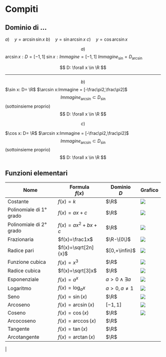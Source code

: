 # Compiti
## Dominio di ...

$a) \quad y=\arcsin \sin x$
$b) \quad y=\sin \arcsin x$
$c) \quad y=\cos \arcsin x$

$$
a)
$$
$\arcsin x:D=[-1,1]$
$\sin x:Immagine = [-1,1]$
$Immagine_{\sin}=D_{\arcsin}$

$$
D: \forall x \in \R
$$

---

$$
b)
$$
$\sin x: D= \R$
$\arcsin x:Immagine = [-\frac\pi2,\frac\pi2]$
$$Immagine_{\arcsin} \subset D_{\sin}$$
(sottoinsieme proprio)
$$
D: \forall x \in \R
$$


$$
c)
$$


$\cos x: D= \R$
$\arcsin x:Immagine = [-\frac\pi2,\frac\pi2]$
$$Immagine_{\arcsin} \subset D_{\sin}$$
(sottoinsieme proprio)
$$
D: \forall x \in \R
$$


## Funzioni elementari

|Nome|Formula<br />$f(x)$|Dominio<br />$D$|Grafico|
|---|---|---|---|
|Costante|$f(x)=k$|$\R$|![](https://i.imgur.com/dRTeOpr.png)|
|Polinomiale di 1° grado|$f(x)=ax+c$|$\R$|![](https://i.imgur.com/R3k8qqj.png)|
|Polinomiale di 2° grado|$f(x)=ax^2+bx+c$|$\R$|![](https://i.imgur.com/7RBzSX0.png)|
|Frazionaria|$f(x)=\frac1x$|$\R-\{0\}$|![](https://i.imgur.com/jPrSavx.png)|
|Radice pari|$f(x)=\sqrt[2n]{x}$|$[0,+\infin)$|![](https://i.imgur.com/xUXSqLA.png)|
|Funzione cubica|$f(x)=x^3$|$\R$|![](https://i.imgur.com/g8Gbt0T.png)|
|Radice cubica|$f(x)=\sqrt[3]x$|$\R$|![](https://i.imgur.com/ZYHkoA8.png)|
|Esponenziale|$f(x)=a^x$|$a>0 \land \exists a$|![](https://i.imgur.com/kmOmZyR.png)|
|Logaritmo|$f(x)=\log_ax$|$a>0, a \neq 1$|![](https://i.imgur.com/dowbWdF.png)|
|Seno|$f(x)=\sin(x)$|$\R$|![](https://i.imgur.com/agAEKOy.png)|
|Arcoseno|$f(x)=\arcsin(x)$|$[-1,1]$|![](https://i.imgur.com/S9KhQmp.png)|
|Coseno|$f(x)=\cos(x)$|$\R$|![](https://i.imgur.com/PXI6h05.png)|
|Arcocoseno|$f(x)=\arccos(x)$|$\R$||
|Tangente|$f(x)=\tan(x)$|$\R$||
|Arcotangente|$f(x)=\arctan(x)$|$\R$||
|
<!--stackedit_data:
eyJoaXN0b3J5IjpbMTI2MzI2Mzk3NywxODE1NTQwNDIzLC0xOT
Y3MTA2ODQwLC02OTk2MDE3MzcsNTczNjQyNTU2LC0xNzYzODYz
NDM5LC0xNTk4NzE3NDUwLC0xOTMzMDY1ODc5LDUxODQwNTI2Ny
w4NDc2NDg5OTQsNzI2NTEzNzI5LDE0MDU2NzE2OTVdfQ==
-->